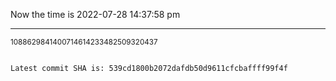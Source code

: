 Now the time is 2022-07-28 14:37:58 pm

---

<small>1088629841400714614233482509320437</small>

```txt

Latest commit SHA is: 539cd1800b2072dafdb50d9611cfcbaffff99f4f
```
